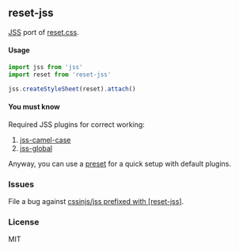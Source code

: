 ## reset-jss

[JSS](https://github.com/cssinjs/jss) port of [reset.css](http://meyerweb.com/eric/tools/css/reset/).

#### Usage

```js
import jss from 'jss'
import reset from 'reset-jss'

jss.createStyleSheet(reset).attach()
```

#### You must know

Required JSS plugins for correct working:

  1. [jss-camel-case](https://github.com/cssinjs/jss-camel-case)
  1. [jss-global](https://github.com/cssinjs/jss-global)

Anyway, you can use a [preset](https://github.com/cssinjs/jss-preset-default) for a quick setup with default plugins.

### Issues

File a bug against [cssinjs/jss prefixed with \[reset-jss\]](https://github.com/cssinjs/jss/issues/new?title=[reset-jss]%20).

### License

MIT

